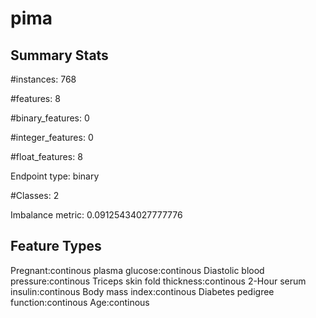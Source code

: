 # pima

## Summary Stats

#instances: 768

#features: 8

  #binary_features: 0

  #integer_features: 0

  #float_features: 8

Endpoint type: binary

#Classes: 2

Imbalance metric: 0.09125434027777776

## Feature Types

 Pregnant:continous
plasma glucose:continous
Diastolic blood pressure:continous
Triceps skin fold thickness:continous
2-Hour serum insulin:continous
Body mass index:continous
Diabetes pedigree function:continous
Age:continous

